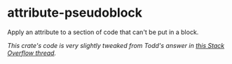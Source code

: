 # attribute-pseudoblock

Apply an attribute to a section of code that can't be put in a block.

_This crate's code is very slightly tweaked from Todd's answer in [this Stack Overflow thread]._

[this Stack Overflow thread]: https://stackoverflow.com/questions/58602358/applying-a-rust-attribute-to-more-than-one-line
